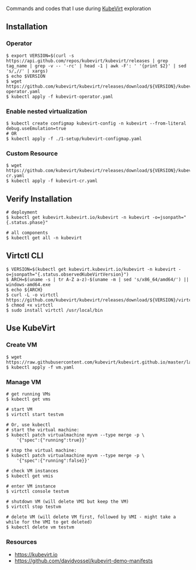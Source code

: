 Commands and codes that I use during [KubeVirt](https://kubevirt.io) exploration

## Installation

### Operator

```
$ export VERSION=$(curl -s https://api.github.com/repos/kubevirt/kubevirt/releases | grep tag_name | grep -v -- '-rc' | head -1 | awk -F': ' '{print $2}' | sed 's/,//' | xargs)
$ echo $VERSION
$ wget https://github.com/kubevirt/kubevirt/releases/download/${VERSION}/kubevirt-operator.yaml
$ kubectl apply -f kubevirt-operator.yaml
```

### Enable nested virtualization

```
$ kubectl create configmap kubevirt-config -n kubevirt --from-literal debug.useEmulation=true
# OR
$ kubectl apply -f ./1-setup/kubevirt-configmap.yaml
```

### Custom Resource

```
$ wget https://github.com/kubevirt/kubevirt/releases/download/${VERSION}/kubevirt-cr.yaml
$ kubectl apply -f kubevirt-cr.yaml
```

## Verify Installation

```
# deployment
$ kubectl get kubevirt.kubevirt.io/kubevirt -n kubevirt -o=jsonpath="{.status.phase}"

# all components
$ kubectl get all -n kubevirt
```

## Virtctl CLI

```
$ VERSION=$(kubectl get kubevirt.kubevirt.io/kubevirt -n kubevirt -o=jsonpath="{.status.observedKubeVirtVersion}")
$ ARCH=$(uname -s | tr A-Z a-z)-$(uname -m | sed 's/x86_64/amd64/') || windows-amd64.exe
$ echo ${ARCH}
$ curl -L -o virtctl https://github.com/kubevirt/kubevirt/releases/download/${VERSION}/virtctl-${VERSION}-${ARCH}
$ chmod +x virtctl
$ sudo install virtctl /usr/local/bin
```

## Use KubeVirt

### Create VM

```
$ wget https://raw.githubusercontent.com/kubevirt/kubevirt.github.io/master/labs/manifests/vm.yaml
$ kubectl apply -f vm.yaml
```

### Manage VM

```
# get running VMs
$ kubectl get vms
```

```
# start VM
$ virtctl start testvm

# Or, use kubectl
# start the virtual machine:
$ kubectl patch virtualmachine myvm --type merge -p \
    '{"spec":{"running":true}}'

# stop the virtual machine:
$ kubectl patch virtualmachine myvm --type merge -p \
    '{"spec":{"running":false}}'
```

```
# check VM instances
$ kubectl get vmis

# enter VM instance
$ virtctl console testvm

# shutdown VM (will delete VMI but keep the VM)
$ virtctl stop testvm

# delete VM (will delete VM first, followed by VMI - might take a while for the VMI to get deleted)
$ kubectl delete vm testvm
```

### Resources

- https://kubevirt.io
- https://github.com/davidvossel/kubevirt-demo-manifests
